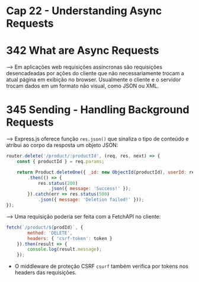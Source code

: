 # Cap 22 - Understanding Async Requests

# 342 What are Async Requests
--> Em aplicações web requisições assíncronas são requisições desencadeadas por ações do cliente que não 
necessariamente trocam a atual página em exibição no browser. Usualmente o cliente e o servidor trocam 
dados em um formato não visual, como JSON ou XML.

# 345 Sending - Handling Background Requests
--> Express.js oferece função `res.json()` que sinaliza o tipo de conteúdo e atribui ao corpo da resposta 
um objeto JSON:
```javascript
router.delete('/product/:productId', (req, res, next) => {
    const { productId } = req.params;

    return Product.deleteOne({ _id: new ObjectId(productId), userId: req.user._id })
        .then(() => {
            res.status(200)
                .json({ message: 'Success!' });
        }).catch(err => res.status(500)
            .json({ message: 'Deletion failed!' }));
});
```

--> Uma requisição poderia ser feita com a FetchAPI no cliente:
```javascript
fetch(`/product/${prodId}`, {
        method: 'DELETE',
        headers: { 'csrf-token': token }
    }).then(result => {
        console.log(result.message);
    });
```
* O middleware de proteção CSRF `csurf` também verifica por tokens nos headers das requisições.